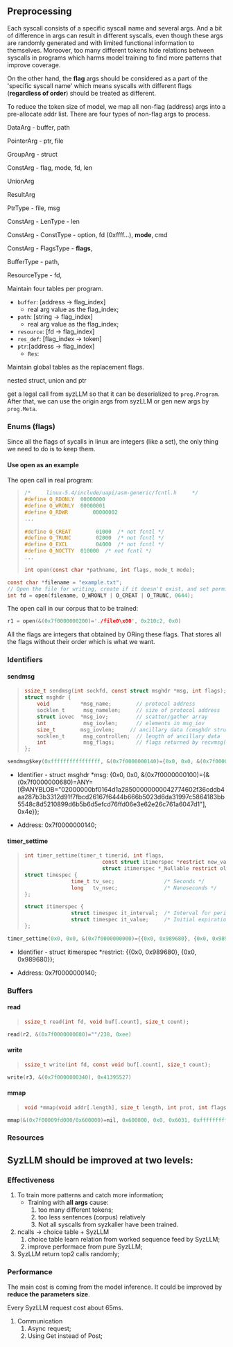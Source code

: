## Preprocessing

Each syscall consists of a specific syscall name and several args. And a bit of difference in args can result in different syscalls, even though these args are randomly generated and with limited functional information to themselves. Moreover, too many different tokens hide relations between syscalls in programs which harms model training to find more patterns that improve coverage. 

On the other hand, the **flag** args should be considered as a part of the 'specific syscall name' which means syscalls with different flags (**regardless of order**) should be treated as different. 

To reduce the token size of model, we map all non-flag (address) args into a pre-allocate addr list. There are four types of non-flag args to process.





DataArg - buffer, path

PointerArg - ptr, file

GroupArg - struct

ConstArg - flag, mode, fd, len

UnionArg

ResultArg





PtrType - file, msg

ConstArg - LenType - len

ConstArg - ConstType - option, fd (0xffff...), **mode**, cmd

ConstArg - FlagsType - **flags**,

BufferType - path,

ResourceType - fd,





Maintain four tables per program.

- `buffer`: [address → flag_index]
  - real arg value as the flag_index;
- `path`: [string → flag_index]
  - real arg value as the flag_index;
- `resource`: [fd → flag_index]
- `res_def`: [flag_index → token]
- `ptr`:[address -> flag_index]
  - `Res`:



Maintain global tables as the replacement flags.



nested struct, union and ptr



get a legal call from syzLLM so that it can be deserialized to `prog.Program`. After that, we can use the origin args from syzLLM or gen new args by `prog.Meta`.





### Enums (flags)

Since all the flags of sycalls in linux are integers (like a set), the only thing we need to do is to keep them.

#### Use open as an example

The open call in real program:

> ```c
> /*     linux-5.4/include/uapi/asm-generic/fcntl.h     */
> #define O_RDONLY	00000000
> #define O_WRONLY	00000001
> #define O_RDWR		00000002
> ...
>   
> #define O_CREAT		 01000	/* not fcntl */
> #define O_TRUNC		 02000	/* not fcntl */
> #define O_EXCL		 04000	/* not fcntl */
> #define O_NOCTTY	010000	/* not fcntl */
> ...
> 
> int open(const char *pathname, int flags, mode_t mode);
> ```

```c
const char *filename = "example.txt";  
// Open the file for writing, create if it doesn't exist, and set permissions to 0644
int fd = open(filename, O_WRONLY | O_CREAT | O_TRUNC, 0644);
```

The open call in our corpus that to be trained:

```c
r1 = open(&(0x7f0000000200)='./file0\x00', 0x210c2, 0x0)
```

All the flags are integers that obtained by ORing these flags. That stores all the flags without their order which is what we want.

### Identifiers

#### sendmsg

> ```c
> ssize_t sendmsg(int sockfd, const struct msghdr *msg, int flags);
> struct msghdr {
>     void          *msg_name;        // protocol address
>     socklen_t      msg_namelen;     // size of protocol address
>     struct iovec  *msg_iov;         // scatter/gather array
>     int            msg_iovlen;      // elements in msg_iov
>     size_t        msg_iovlen;     // ancillary data (cmsghdr struct)
>     socklen_t      msg_controllen;  // length of ancillary data
>     int            msg_flags;       // flags returned by recvmsg()
> };
> ```

```c
sendmsg$key(0xffffffffffffffff, &(0x7f0000000140)={0x0, 0x0, &(0x7f0000000100)={&(0x7f0000000680)=ANY=[@ANYBLOB="02000000bf0164d1a28500000000042774602f36cddb4aa287b3b3312d91f7fbcd26167f6444b666b5023d6da31997c5864183bb5548c8d5210899d6b5b6d5efcd76ffd06e3e62e26c761a6047d1"], 0x4e}}, 0x0)
```

- Identifier - struct msghdr *msg: {0x0, 0x0, &(0x7f0000000100)={&(0x7f0000000680)=ANY=[@ANYBLOB="02000000bf0164d1a28500000000042774602f36cddb4aa287b3b3312d91f7fbcd26167f6444b666b5023d6da31997c5864183bb5548c8d5210899d6b5b6d5efcd76ffd06e3e62e26c761a6047d1"], 0x4e}};

- Address: 0x7f0000000140;

#### timer_settime

> ```c
> int timer_settime(timer_t timerid, int flags,
>                          const struct itimerspec *restrict new_value,
>                          struct itimerspec *_Nullable restrict old_value);
> struct timespec {
>                time_t tv_sec;                /* Seconds */
>                long   tv_nsec;               /* Nanoseconds */
> };
> 
> struct itimerspec {
>                struct timespec it_interval;  /* Interval for periodic timer */
>                struct timespec it_value;     /* Initial expiration */
> };
> ```

```c
timer_settime(0x0, 0x0, &(0x7f0000000000)={{0x0, 0x989680}, {0x0, 0x989680}}, 0x0)
```

- Identifier - struct itimerspec *restrict: {{0x0, 0x989680}, {0x0, 0x989680}};

- Address: 0x7f0000000140;

### Buffers

#### read

> ```c
> ssize_t read(int fd, void buf[.count], size_t count);
> ```

```c
read(r2, &(0x7f0000000080)=""/238, 0xee)
```

#### write

> ```c
> ssize_t write(int fd, const void buf[.count], size_t count);
> ```

```c
write(r3, &(0x7f0000000340), 0x41395527)
```

#### mmap

> ```c
> void *mmap(void addr[.length], size_t length, int prot, int flags, int fd, off_t offset);
> ```

```c
mmap(&(0x7f00009fd000/0x600000)=nil, 0x600000, 0x0, 0x6031, 0xffffffffffffffff, 0x0)
```

### Resources



## SyzLLM should be improved at two levels:

### Effectiveness

1. To train more patterns and catch more information;
   - Training with **all args** cause:
     1. too many different tokens;
     2. too less sentences (corpus) relatively
     3. Not all syscalls from syzkaller have been trained.
2. ncalls -> choice table + SyzLLM
   1. choice table learn relation from worked sequence feed by SyzLLM;
   2. improve performace from pure SyzLLM;
3. SyzLLM return top2 calls randomly; 



### Performance

The main cost is coming from the model inference. It could be improved by **reduce the parameters size**.

Every SyzLLM request cost about 65ms.

1. Communication
   1. Async request;
   2. Using Get instead of Post;